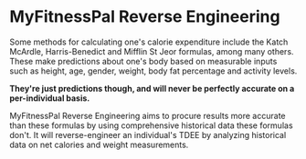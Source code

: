 # MyFitnessPal Reverse Engineering

Some methods for calculating one's calorie expenditure include the Katch McArdle, Harris-Benedict and Mifflin St Jeor  formulas, among many others. These make predictions about one's body based on measurable inputs such as height, age, gender, weight, body fat percentage and activity levels.

__They're just predictions though, and will never be perfectly accurate on a per-individual basis.__

MyFitnessPal Reverse Engineering aims to procure results more accurate than these formulas by using comprehensive historical data these formulas don't. It will reverse-engineer an individual's TDEE by analyzing historical data on net calories and weight measurements. 
